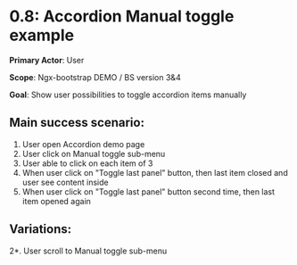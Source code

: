 0.8: Accordion Manual toggle example
====================================
**Primary Actor**: User

**Scope**: Ngx-bootstrap DEMO / BS version 3&4

**Goal**: Show user possibilities to toggle accordion items manually

Main success scenario:
----------------------
1. User open Accordion demo page
2. User click on Manual toggle sub-menu
3. User able to click on each item of 3
4. When user click on "Toggle last panel" button, then last item closed and user see content inside
5. When user click on "Toggle last panel" button second time, then last item opened again

Variations:
-----------
2*. User scroll to Manual toggle sub-menu
